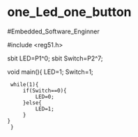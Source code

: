 # one_Led_one_button
#Embedded_Software_Enginner 


#include <reg51.h>


 
sbit LED=P1^0;
sbit Switch=P2^7;
 
 void main(){
	 LED=1;
	 Switch=1;
	 
	 while(1){
		 if(Switch==0){
			 LED=0;
		 }else{
			 LED=1;
		 }
    }
	 }
 
	 
	
	 
	 
	 
	 
	 
	 
	 
	 
	 
	 
	 
	 
	 
	 
	 
	 
